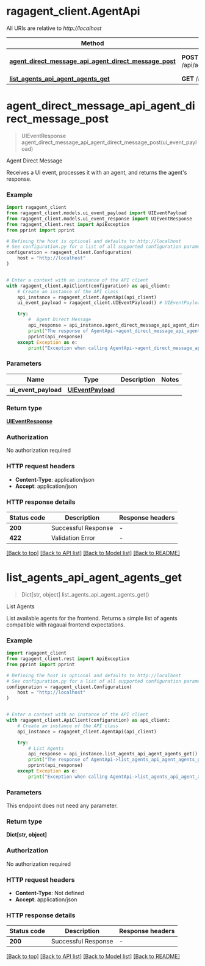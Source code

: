 # ragagent_client.AgentApi

All URIs are relative to *http://localhost*

Method | HTTP request | Description
------------- | ------------- | -------------
[**agent_direct_message_api_agent_direct_message_post**](AgentApi.md#agent_direct_message_api_agent_direct_message_post) | **POST** /api/agent/direct_message |  Agent Direct Message
[**list_agents_api_agent_agents_get**](AgentApi.md#list_agents_api_agent_agents_get) | **GET** /api/agent/agents | List Agents


# **agent_direct_message_api_agent_direct_message_post**
> UIEventResponse agent_direct_message_api_agent_direct_message_post(ui_event_payload)

 Agent Direct Message

Receives a UI event, processes it with an agent, and returns the agent's response.

### Example


```python
import ragagent_client
from ragagent_client.models.ui_event_payload import UIEventPayload
from ragagent_client.models.ui_event_response import UIEventResponse
from ragagent_client.rest import ApiException
from pprint import pprint

# Defining the host is optional and defaults to http://localhost
# See configuration.py for a list of all supported configuration parameters.
configuration = ragagent_client.Configuration(
    host = "http://localhost"
)


# Enter a context with an instance of the API client
with ragagent_client.ApiClient(configuration) as api_client:
    # Create an instance of the API class
    api_instance = ragagent_client.AgentApi(api_client)
    ui_event_payload = ragagent_client.UIEventPayload() # UIEventPayload | 

    try:
        #  Agent Direct Message
        api_response = api_instance.agent_direct_message_api_agent_direct_message_post(ui_event_payload)
        print("The response of AgentApi->agent_direct_message_api_agent_direct_message_post:\n")
        pprint(api_response)
    except Exception as e:
        print("Exception when calling AgentApi->agent_direct_message_api_agent_direct_message_post: %s\n" % e)
```



### Parameters


Name | Type | Description  | Notes
------------- | ------------- | ------------- | -------------
 **ui_event_payload** | [**UIEventPayload**](UIEventPayload.md)|  | 

### Return type

[**UIEventResponse**](UIEventResponse.md)

### Authorization

No authorization required

### HTTP request headers

 - **Content-Type**: application/json
 - **Accept**: application/json

### HTTP response details

| Status code | Description | Response headers |
|-------------|-------------|------------------|
**200** | Successful Response |  -  |
**422** | Validation Error |  -  |

[[Back to top]](#) [[Back to API list]](../README.md#documentation-for-api-endpoints) [[Back to Model list]](../README.md#documentation-for-models) [[Back to README]](../README.md)

# **list_agents_api_agent_agents_get**
> Dict[str, object] list_agents_api_agent_agents_get()

List Agents

List available agents for the frontend.
Returns a simple list of agents compatible with ragauai frontend expectations.

### Example


```python
import ragagent_client
from ragagent_client.rest import ApiException
from pprint import pprint

# Defining the host is optional and defaults to http://localhost
# See configuration.py for a list of all supported configuration parameters.
configuration = ragagent_client.Configuration(
    host = "http://localhost"
)


# Enter a context with an instance of the API client
with ragagent_client.ApiClient(configuration) as api_client:
    # Create an instance of the API class
    api_instance = ragagent_client.AgentApi(api_client)

    try:
        # List Agents
        api_response = api_instance.list_agents_api_agent_agents_get()
        print("The response of AgentApi->list_agents_api_agent_agents_get:\n")
        pprint(api_response)
    except Exception as e:
        print("Exception when calling AgentApi->list_agents_api_agent_agents_get: %s\n" % e)
```



### Parameters

This endpoint does not need any parameter.

### Return type

**Dict[str, object]**

### Authorization

No authorization required

### HTTP request headers

 - **Content-Type**: Not defined
 - **Accept**: application/json

### HTTP response details

| Status code | Description | Response headers |
|-------------|-------------|------------------|
**200** | Successful Response |  -  |

[[Back to top]](#) [[Back to API list]](../README.md#documentation-for-api-endpoints) [[Back to Model list]](../README.md#documentation-for-models) [[Back to README]](../README.md)

